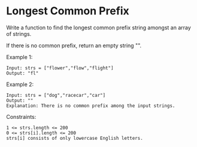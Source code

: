 # Longest Common Prefix

Write a function to find the longest common prefix string amongst an array of strings.

If there is no common prefix, return an empty string "".

 

Example 1:

    Input: strs = ["flower","flow","flight"]
    Output: "fl"

Example 2:

    Input: strs = ["dog","racecar","car"]
    Output: ""
    Explanation: There is no common prefix among the input strings.

 

Constraints:

    1 <= strs.length <= 200
    0 <= strs[i].length <= 200
    strs[i] consists of only lowercase English letters.


